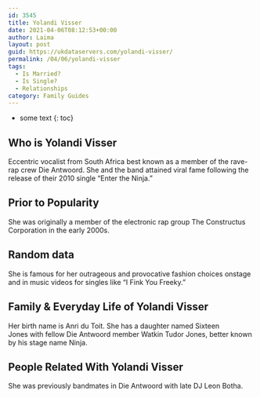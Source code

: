 ```yaml
---
id: 3545
title: Yolandi Visser
date: 2021-04-06T08:12:53+00:00
author: Laima
layout: post
guid: https://ukdataservers.com/yolandi-visser/
permalink: /04/06/yolandi-visser
tags:
  - Is Married?
  - Is Single?
  - Relationships
category: Family Guides
---
```


* some text
{: toc}


## Who is Yolandi Visser
                  
                  
                  
Eccentric vocalist from South Africa best known as a member of the rave-rap crew Die Antwoord. She and the band attained viral fame following the release of their 2010 single &#8220;Enter the Ninja.&#8221; 
                  
              
            
              
            
                
                
                
## Prior to Popularity
                  
                  
                  
She was originally a member of the electronic rap group The Constructus Corporation in the early 2000s.  
                  
              
            
              
            
                
                
                
## Random data
                  
                  
                  
She is famous for her outrageous and provocative fashion choices onstage and in music videos for singles like &#8220;I Fink You Freeky.&#8221; 
                  
              
            
              
            
                
                
                
## Family & Everyday Life of Yolandi Visser
                  
                  
                  
Her birth name is Anri du Toit. She has a daughter named Sixteen Jones with fellow Die Antwoord member Watkin Tudor Jones, better known by his stage name Ninja. 
                  
              
            
              
            
                
                
                
## People Related With Yolandi Visser
                  
                  
                  
She was previously bandmates in Die Antwoord with late DJ Leon Botha. 
                  
              
            
              
            
                
              
            
              
              
            
            
              
            
          
          
          